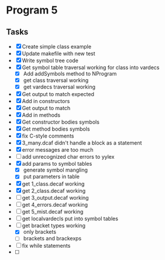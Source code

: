 # Program 5

## Tasks

- [x] Create simple class example
- [x] Update makefile with new test
- [x] Write symbol tree code
- [x] Get symbol table traversal working for class into vardecs
  - [x] Add addSymbols method to NProgram
  - [x] get class traversal working
  - [x] get vardecs traversal working
- [x] Get output to match expected
- [x] Add in constructors
- [x] Get output to match
- [x] Add in methods
- [x] Get constructor bodies symbols
- [x] Get method bodies symbols
- [x] fix C-style comments
- [x] 3_many.dcaf didn't handle a block as a statement
- [x] error messages are too much
- [ ] add unrecognized char errors to yylex
- [x] add params to symbol tables
  - [x] generate symbol mangling
  - [x] put parameters in table
- [x] get 1_class.decaf working
- [x] get 2_class.decaf working
- [ ] get 3_output.decaf working
- [ ] get 4_errors.decaf working
- [ ] get 5_mist.decaf working
- [ ] get localvardecls put into symbol tables
- [ ] get bracket types working
  - [x] only brackets
  - [ ] brackets and brackexps
- [ ] fix while statements
- [ ] 